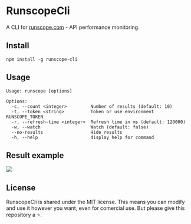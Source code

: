 # RunscopeCli

A CLI for [runscope.com](https://runscope.com) - API performance monitoring.

## Install
`npm install -g runscope-cli`

## Usage
```
Usage: runscope [options]

Options:
  -c, --count <integer>         Number of results (default: 10)
  -t, --token <string>          Token or use environment RUNSCOPE_TOKEN
  -r, --refresh-time <integer>  Refresh time in ms (default: 120000)
  -w, --watch                   Watch (default: false)
  --no-results                  Hide results
  -h, --help                    display help for command
```

## Result example
<img src="https://i.imgur.com/7A1WalL.png">

## License
RunscopeCli is shared under the MIT license. This means you can modify and use it however you want, even for comercial use. But please give this repository a ⭐️.